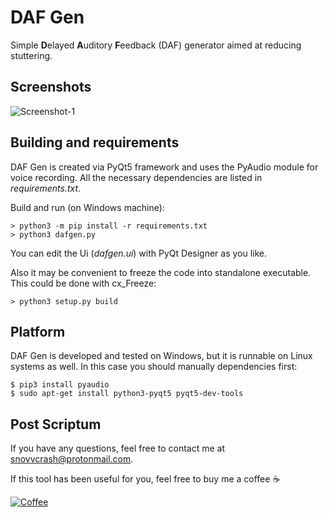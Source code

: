 # DAF Gen
Simple **D**elayed **A**uditory **F**eedback (DAF) generator aimed at reducing stuttering.

## Screenshots
![Screenshot-1](https://user-images.githubusercontent.com/23141800/35464372-9d59553e-0306-11e8-945c-26535601f002.png)

## Building and requirements
DAF Gen is created via PyQt5 framework and uses the PyAudio module for voice recording. All the necessary dependencies are listed in *requirements.txt*.

Build and run (on Windows machine):
```
> python3 -m pip install -r requirements.txt
> python3 dafgen.py
```
You can edit the Ui (*dafgen.ui*) with PyQt Designer as you like.

Also it may be convenient to freeze the code into standalone executable. This could be done with cx_Freeze:
```
> python3 setup.py build
```

## Platform
DAF Gen is developed and tested on Windows, but it is runnable on Linux systems as well. In this case you should manually dependencies first:
```
$ pip3 install pyaudio
$ sudo apt-get install python3-pyqt5 pyqt5-dev-tools
```

## Post Scriptum
If you have any questions, feel free to contact me at <snovvcrash@protonmail.com>.

If this tool has been useful for you, feel free to buy me a coffee :coffee:

[![Coffee](https://www.buymeacoffee.com/assets/img/custom_images/orange_img.png)](https://buymeacoff.ee/snovvcrash)
